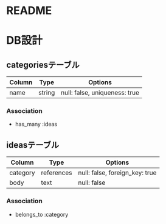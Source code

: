 # README

# DB設計

## categoriesテーブル
| Column | Type     | Options                       |
|--------|----------| ------------------------------|
| name   | string   | null: false, uniqueness: true |


### Association
- has_many :ideas

## ideasテーブル
| Column       | Type       | Options                        |
|--------------|------------|--------------------------------|
| category     | references | null: false, foreign_key: true |
| body         | text       | null: false                    |

### Association
- belongs_to :category